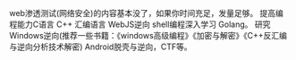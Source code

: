 web渗透测试(网络安全)的内容基本没了，如果你时间充足，发量足够。
提高编程能力C语言 C++ 汇编语言 WebJS逆向 shell编程深入学习 Golang。
研究Windows逆向(推荐一些书籍：《windows高级编程》《加密与解密》《C++反汇编与逆向分析技术解密) 
Android脱壳与逆向，CTF等。